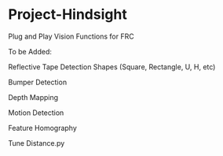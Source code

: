 # Project-Hindsight

Plug and Play Vision Functions for FRC

To be Added:
  
  Reflective Tape Detection Shapes (Square, Rectangle, U, H, etc)
  
  Bumper Detection
  
  Depth Mapping
  
  Motion Detection
  
  Feature Homography
  
  Tune Distance.py

